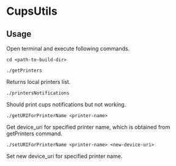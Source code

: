 # CupsUtils

## Usage

Open terminal and execute following commands.

```
cd <path-to-build-dir>
```



```
./getPrinters
```
Returns local printers list.



```
./printersNotifications
```
Should print cups notifications but not working.



```
./getURIForPrinterName <printer-name>
```
Get device_uri for specified printer name, which is obtained from getPrinters command.



```
./setURIForPrinterName <printer-name> <new-device-uri>
```
Set new device_uri for specified printer name.
